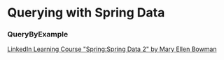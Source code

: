 # Querying with Spring Data
### QueryByExample

[LinkedIn Learning Course "Spring:Spring Data 2" by Mary Ellen Bowman](https://www.linkedin.com/learning/spring-spring-data)

